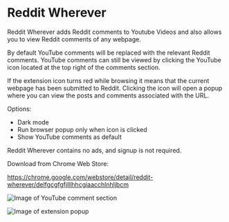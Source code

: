 # Reddit Wherever

Reddit Wherever adds Reddit comments to Youtube Videos and also allows you to view Reddit comments of any webpage. 

By default YouTube comments will be replaced with the relevant Reddit comments. YouTube comments can still be viewed by clicking the YouTube icon located at the top right of the comments section.

If the extension icon turns red while browsing it means that the current webpage has been submitted to Reddit. Clicking the icon will open a popup where you can view the posts and comments associated with the URL. 

Options:
- Dark mode
- Run browser popup only when icon is clicked
- Show YouTube comments as default

Reddit Wherever contains no ads, and signup is not required.

Download from Chrome Web Store:

https://chrome.google.com/webstore/detail/reddit-wherever/delfgcgfgfjlllhhcgiaacchlnhljbcm

![Image of YouTube comment section](https://github.com/z0ccc/Reddit-Wherever/blob/master/chrome_images/screenshot-1.jpg?raw=true)

![Image of extension popup](https://github.com/z0ccc/Reddit-Wherever/blob/master/chrome_images/screenshot-2.jpg?raw=true)
